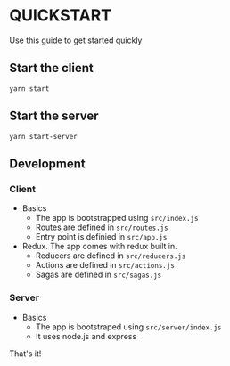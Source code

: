 # QUICKSTART

Use this guide to get started quickly

## Start the client

`yarn start`

## Start the server

`yarn start-server`

## Development

### Client

- Basics
  - The app is bootstrapped using `src/index.js`
  - Routes are defined in `src/routes.js`
  - Entry point is definied in `src/app.js`
- Redux. The app comes with redux built in. 
  - Reducers are defined in `src/reducers.js`
  - Actions are defined in `src/actions.js`
  - Sagas are defined in `src/sagas.js`

### Server

- Basics
  - The app is bootstraped using `src/server/index.js`
  - It uses node.js and express


That's it!
